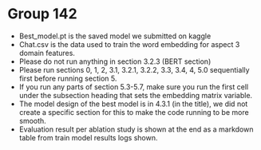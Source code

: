 # Group 142

*   Best_model.pt is the saved model we submitted on kaggle
*   Chat.csv is the data used to train the word embedding for aspect 3 domain features.
*   Please do not run anything in section 3.2.3 (BERT section)
* Please run sections 0, 1, 2, 3.1, 3.2.1, 3.2.2, 3.3, 3.4, 4, 5.0 sequentially first before running section 5.
* If you run any parts of section 5.3-5.7, make sure you run the first cell under the subsection heading that sets the embedding matrix variable.
* The model design of the best model is in 4.3.1 (in the title), we did not create a specific section for this to make the code running to be more smooth.
* Evaluation result per ablation study is shown at the end as a markdown table from train model results logs shown.